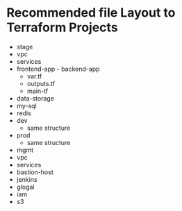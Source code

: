 # Recommended file Layout to Terraform Projects


- stage
 - vpc
  - services
   - frontend-app
    - backend-app
     - var.tf
     - outputs.tf
     - main-tf
  - data-storage
   - my-sql
   - redis
- dev
    - same structure
- prod
    - same structure
- mgmt
 - vpc
 - services
  - bastion-host
  - jenkins
- glogal
 - iam
 - s3